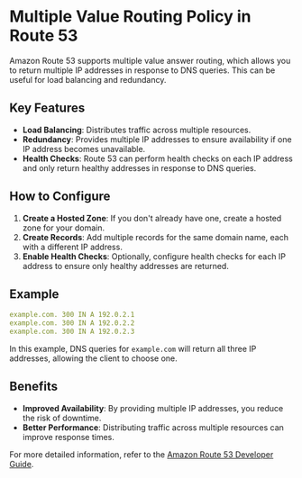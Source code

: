 # Multiple Value Routing Policy in Route 53

Amazon Route 53 supports multiple value answer routing, which allows you to return multiple IP addresses in response to DNS queries. This can be useful for load balancing and redundancy.

## Key Features

- **Load Balancing**: Distributes traffic across multiple resources.
- **Redundancy**: Provides multiple IP addresses to ensure availability if one IP address becomes unavailable.
- **Health Checks**: Route 53 can perform health checks on each IP address and only return healthy addresses in response to DNS queries.

## How to Configure

1. **Create a Hosted Zone**: If you don't already have one, create a hosted zone for your domain.
2. **Create Records**: Add multiple records for the same domain name, each with a different IP address.
3. **Enable Health Checks**: Optionally, configure health checks for each IP address to ensure only healthy addresses are returned.

## Example

```yaml
example.com. 300 IN A 192.0.2.1
example.com. 300 IN A 192.0.2.2
example.com. 300 IN A 192.0.2.3
```

In this example, DNS queries for `example.com` will return all three IP addresses, allowing the client to choose one.

## Benefits

- **Improved Availability**: By providing multiple IP addresses, you reduce the risk of downtime.
- **Better Performance**: Distributing traffic across multiple resources can improve response times.

For more detailed information, refer to the [Amazon Route 53 Developer Guide](https://docs.aws.amazon.com/Route53/latest/DeveloperGuide/routing-policy.html).
